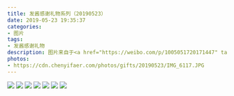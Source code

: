 ```yaml
---
title: 发酱感谢礼物系列（20190523）
date: 2019-05-23 19:35:37
categories:
- 图片
tags:
- 发酱感谢礼物
description: 图片来自于<a href="https://weibo.com/p/1005051720171447" target="_blank">quanmmmmm</a><br/>“这些是啊一朵花的手写明信片～～照片里的好多地方我也去过，不过没拍出这么好看的图lol。谢谢分享～～勾起好多回忆[可怜]”
photos: 
- https://cdn.chenyifaer.com/photos/gifts/20190523/IMG_6117.JPG
---
```


![](https://cdn.chenyifaer.com/photos/gifts/20190523/IMG_6118.JPG)
![](https://cdn.chenyifaer.com/photos/gifts/20190523/IMG_6119.JPG)
![](https://cdn.chenyifaer.com/photos/gifts/20190523/IMG_6120.JPG)
![](https://cdn.chenyifaer.com/photos/gifts/20190523/IMG_6121.JPG)
![](https://cdn.chenyifaer.com/photos/gifts/20190523/IMG_6122.JPG)
![](https://cdn.chenyifaer.com/photos/gifts/20190523/IMG_6123.JPG)
![](https://cdn.chenyifaer.com/photos/gifts/20190523/IMG_6124.JPG)
